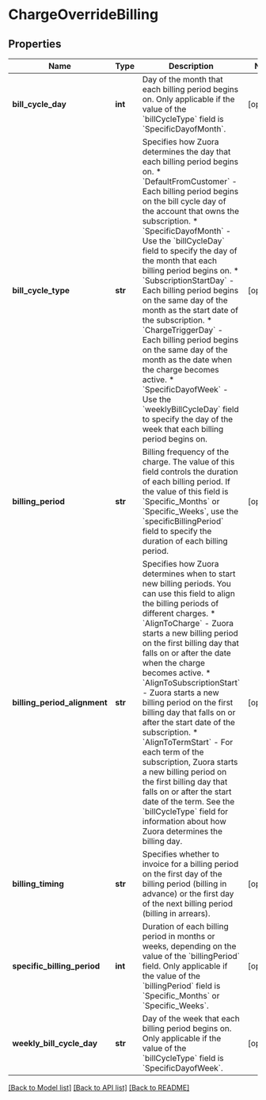# ChargeOverrideBilling

## Properties
Name | Type | Description | Notes
------------ | ------------- | ------------- | -------------
**bill_cycle_day** | **int** | Day of the month that each billing period begins on. Only applicable if the value of the &#x60;billCycleType&#x60; field is &#x60;SpecificDayofMonth&#x60;.  | [optional] 
**bill_cycle_type** | **str** | Specifies how Zuora determines the day that each billing period begins on.    * &#x60;DefaultFromCustomer&#x60; - Each billing period begins on the bill cycle day of the account that owns the subscription.   * &#x60;SpecificDayofMonth&#x60; - Use the &#x60;billCycleDay&#x60; field to specify the day of the month that each billing period begins on.   * &#x60;SubscriptionStartDay&#x60; - Each billing period begins on the same day of the month as the start date of the subscription.   * &#x60;ChargeTriggerDay&#x60; - Each billing period begins on the same day of the month as the date when the charge becomes active.   * &#x60;SpecificDayofWeek&#x60; - Use the &#x60;weeklyBillCycleDay&#x60; field to specify the day of the week that each billing period begins on.  | [optional] 
**billing_period** | **str** | Billing frequency of the charge. The value of this field controls the duration of each billing period.  If the value of this field is &#x60;Specific_Months&#x60; or &#x60;Specific_Weeks&#x60;, use the &#x60;specificBillingPeriod&#x60; field to specify the duration of each billing period.  | [optional] 
**billing_period_alignment** | **str** | Specifies how Zuora determines when to start new billing periods. You can use this field to align the billing periods of different charges.  * &#x60;AlignToCharge&#x60; - Zuora starts a new billing period on the first billing day that falls on or after the date when the charge becomes active. * &#x60;AlignToSubscriptionStart&#x60; - Zuora starts a new billing period on the first billing day that falls on or after the start date of the subscription. * &#x60;AlignToTermStart&#x60; - For each term of the subscription, Zuora starts a new billing period on the first billing day that falls on or after the start date of the term.  See the &#x60;billCycleType&#x60; field for information about how Zuora determines the billing day.  | [optional] 
**billing_timing** | **str** | Specifies whether to invoice for a billing period on the first day of the billing period (billing in advance) or the first day of the next billing period (billing in arrears).  | [optional] 
**specific_billing_period** | **int** | Duration of each billing period in months or weeks, depending on the value of the &#x60;billingPeriod&#x60; field. Only applicable if the value of the &#x60;billingPeriod&#x60; field is &#x60;Specific_Months&#x60; or &#x60;Specific_Weeks&#x60;.  | [optional] 
**weekly_bill_cycle_day** | **str** | Day of the week that each billing period begins on. Only applicable if the value of the &#x60;billCycleType&#x60; field is &#x60;SpecificDayofWeek&#x60;.  | [optional] 

[[Back to Model list]](../README.md#documentation-for-models) [[Back to API list]](../README.md#documentation-for-api-endpoints) [[Back to README]](../README.md)


